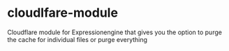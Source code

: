 # cloudlfare-module
Cloudflare module for Expressionengine that gives you the option to purge the cache for individual files or purge everything
